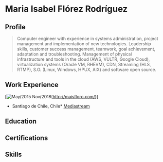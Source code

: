 # Maria Isabel Flórez Rodríguez

## Profile

>Computer engineer with experience in systems administration, project management and implementation of new technologies. Leadership skills, customer success management, teamwork, goal achievement, adaptation and troubleshooting. Management of physical infrastructure and tools in the cloud (AWS, VULTR, Google Cloud), virtualization systems (Oracle VM, RHEVM), CDN, Streaming (HLS, RTMP), S.O. (Linux, Windows, HPUX, AIX) and software open source.

## Work Experience
[![May/2015 Nov/2018](http://maisfloro.com/)(http://maisfloro.com/)]
* Santiago de Chile, Chile* 
[Mediastream](https://www.mediastre.am/)




## Education

## Certifications

## Skills

##


